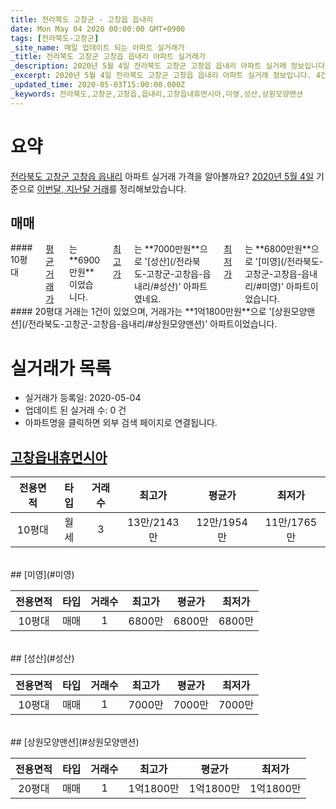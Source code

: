 ```yaml
---
title: 전라북도 고창군 - 고창읍 읍내리
date: Mon May 04 2020 00:00:00 GMT+0900
tags: [전라북도-고창군]
_site_name: 매일 업데이트 되는 아파트 실거래가
_title: 전라북도 고창군 고창읍 읍내리 아파트 실거래가
_description: 2020년 5월 4일 전라북도 고창군 고창읍 읍내리 아파트 실거래 정보입니다. 4건 아파트 정보가 있습니다.
_excerpt: 2020년 5월 4일 전라북도 고창군 고창읍 읍내리 아파트 실거래 정보입니다. 4건 아파트 정보가 있습니다.
_updated_time: 2020-05-03T15:00:00.000Z
_keywords: 전라북도,고창군,고창읍,읍내리,고창읍내휴먼시아,미영,성산,상원모양맨션
---
```





# 요약
<ins>전라북도 고창군 고창읍 읍내리</ins> 아파트 실거래 가격을 알아볼까요? <ins>2020년 5월 4일</ins> 기준으로 <ins>이번달, 지난달 거래</ins>를 정리해보았습니다.

## 매매
<div class="container">
<div class="six columns" markdown="1">
#### 10평대
<ins>평균 거래가</ins>는 **6900만원**이었습니다. <ins>최고가</ins>는 **7000만원**으로 '[성산](/전라북도-고창군-고창읍-읍내리/#성산)' 아파트였네요. <ins>최저가</ins>는 **6800만원**으로 '[미영](/전라북도-고창군-고창읍-읍내리/#미영)' 아파트이었습니다.
</div>
<div class="six columns" markdown="1">
#### 20평대
거래는 1건이 있었으며, 거래가는 **1억1800만원**으로 '[상원모양맨션](/전라북도-고창군-고창읍-읍내리/#상원모양맨션)' 아파트이었습니다.
</div>
</div>



# 실거래가 목록
- 실거래가 등록일: 2020-05-04
- 업데이트 된 실거래 수: 0 건
- 아파트명을 클릭하면 외부 검색 페이지로 연결됩니다.

## [고창읍내휴먼시아](#고창읍내휴먼시아)

|전용면적|타입|거래수|최고가|평균가|최저가|
|:---:|:---:|:---:|:---:|:---:|:---:|
|10평대|<span class="deal-type-3">월세</span>|3|13만/2143만|12만/1954만|11만/1765만|

<br/>
## [미영](#미영)

|전용면적|타입|거래수|최고가|평균가|최저가|
|:---:|:---:|:---:|:---:|:---:|:---:|
|10평대|<span class="deal-type-1">매매</span>|1|6800만|6800만|6800만|

<br/>
## [성산](#성산)

|전용면적|타입|거래수|최고가|평균가|최저가|
|:---:|:---:|:---:|:---:|:---:|:---:|
|10평대|<span class="deal-type-1">매매</span>|1|7000만|7000만|7000만|

<br/>
## [상원모양맨션](#상원모양맨션)

|전용면적|타입|거래수|최고가|평균가|최저가|
|:---:|:---:|:---:|:---:|:---:|:---:|
|20평대|<span class="deal-type-1">매매</span>|1|1억1800만|1억1800만|1억1800만|

<br/>



